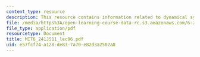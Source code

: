 ```yaml
---
content_type: resource
description: This resource contains information related to dynamical systems.
file: /media/https%3A/open-learning-course-data-rc.s3.amazonaws.com/6-241j-dynamic-systems-and-control-spring-2011/e57fcf74a128de837a70e82d3a2502a8_MIT6_241JS11_lec06.pdf
file_type: application/pdf
resourcetype: Document
title: MIT6_241JS11_lec06.pdf
uid: e57fcf74-a128-de83-7a70-e82d3a2502a8
---
```

